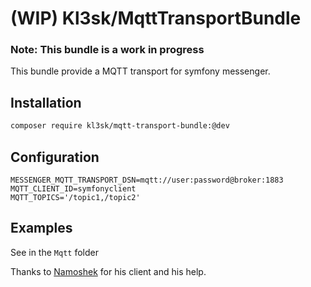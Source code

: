 # (WIP) Kl3sk/MqttTransportBundle

### Note: This bundle is a work in progress

This bundle provide a MQTT transport for symfony messenger.

## Installation
```bash
composer require kl3sk/mqtt-transport-bundle:@dev
```

## Configuration

```dotenv
MESSENGER_MQTT_TRANSPORT_DSN=mqtt://user:password@broker:1883
MQTT_CLIENT_ID=symfonyclient
MQTT_TOPICS='/topic1,/topic2'
```
## Examples
See in the `Mqtt` folder


Thanks to [Namoshek](https://github.com/Namoshek) for his client and his help.